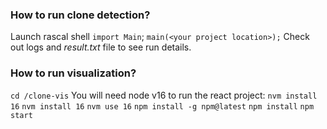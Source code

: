 ### How to run clone detection?
Launch rascal shell
`import Main`;
`main(<your project location>);`
Check out logs and *result.txt* file to see run details.

### How to run visualization?
`cd /clone-vis`
You will need node v16 to run the react project:
`nvm install 16`
`nvm install 16`
`nvm use 16`
`npm install -g npm@latest`
`npm install`
`npm start`
